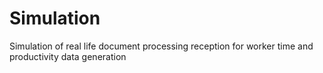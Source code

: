 # Simulation
Simulation of real life document processing reception for worker time and productivity data generation
